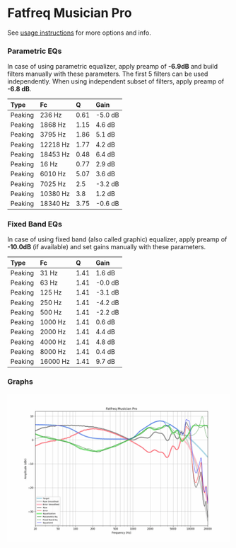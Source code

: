 # Fatfreq Musician Pro
See [usage instructions](https://github.com/jaakkopasanen/AutoEq#usage) for more options and info.

### Parametric EQs
In case of using parametric equalizer, apply preamp of **-6.9dB** and build filters manually
with these parameters. The first 5 filters can be used independently.
When using independent subset of filters, apply preamp of **-6.8 dB**.

| Type    | Fc       |    Q | Gain    |
|:--------|:---------|:-----|:--------|
| Peaking | 236 Hz   | 0.61 | -5.0 dB |
| Peaking | 1868 Hz  | 1.15 | 4.6 dB  |
| Peaking | 3795 Hz  | 1.86 | 5.1 dB  |
| Peaking | 12218 Hz | 1.77 | 4.2 dB  |
| Peaking | 18453 Hz | 0.48 | 6.4 dB  |
| Peaking | 16 Hz    | 0.77 | 2.9 dB  |
| Peaking | 6010 Hz  | 5.07 | 3.6 dB  |
| Peaking | 7025 Hz  | 2.5  | -3.2 dB |
| Peaking | 10380 Hz | 3.8  | 1.2 dB  |
| Peaking | 18340 Hz | 3.75 | -0.6 dB |

### Fixed Band EQs
In case of using fixed band (also called graphic) equalizer, apply preamp of **-10.0dB**
(if available) and set gains manually with these parameters.

| Type    | Fc       |    Q | Gain    |
|:--------|:---------|:-----|:--------|
| Peaking | 31 Hz    | 1.41 | 1.6 dB  |
| Peaking | 63 Hz    | 1.41 | -0.0 dB |
| Peaking | 125 Hz   | 1.41 | -3.1 dB |
| Peaking | 250 Hz   | 1.41 | -4.2 dB |
| Peaking | 500 Hz   | 1.41 | -2.2 dB |
| Peaking | 1000 Hz  | 1.41 | 0.6 dB  |
| Peaking | 2000 Hz  | 1.41 | 4.4 dB  |
| Peaking | 4000 Hz  | 1.41 | 4.8 dB  |
| Peaking | 8000 Hz  | 1.41 | 0.4 dB  |
| Peaking | 16000 Hz | 1.41 | 9.7 dB  |

### Graphs
![](./Fatfreq%20Musician%20Pro.png)
